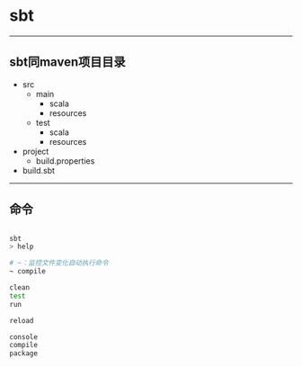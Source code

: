 # sbt


---

## sbt同maven项目目录

- src
    - main
        - scala
        - resources
    - test
        - scala
        - resources
- project
    - build.properties
- build.sbt
---

## 命令

```sh

sbt
> help

# ~：监控文件变化自动执行命令
~ compile

clean
test
run

reload

console
compile
package




```